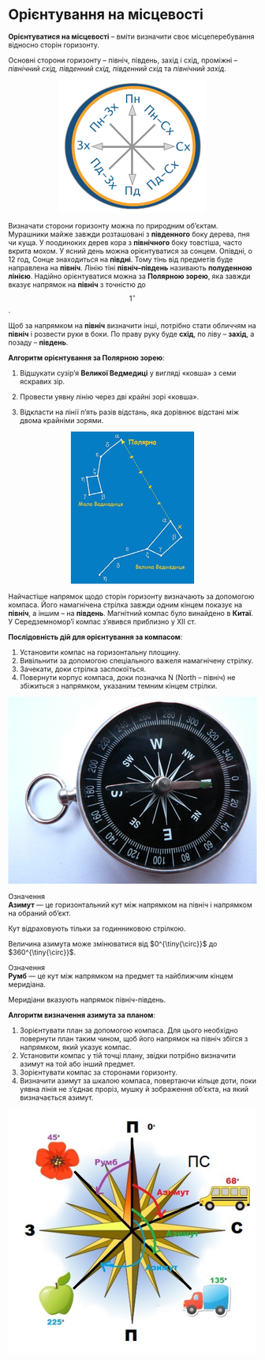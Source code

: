 Орієнтування на місцевості
==========================

**Орієнтуватися на місцевості** – вміти визначити своє місцеперебування
відносно сторін горизонту.

Основні сторони горизонту – <span class="p1">північ, південь, захід і схід</span>, проміжні – *північний схід, південний схід, південний схід* та *північний захід*.

<div align="center">
<img src="compas.png" width="300"/>
</div>

Визначати сторони горизонту можна по природним об’єктам. Мурашники
майже завжди розташовані з **південного** боку дерева, пня чи куща. У
поодиноких дерев кора з **північного** боку товстіша, часто вкрита
мохом. У ясний день можна орієнтуватися за cонцем.
Опівдні, о 12 год, Сонце знаходиться на **півдні**. Тому тінь від предметів буде направлена на **північ**. Лінію тіні **північ–південь** називають **полуденною лінією**. Надійно орієнтуватися можна за **Полярною зорею**, яка завжди вказує напрямок на **північ** з точністю до $$1^{\circ}$$. 


Щоб за напрямком на **північ** визначити інші, потрібно
стати обличчям на **північ** і розвести руки в боки. По праву руку буде
**схід**, по ліву – **захід**, а позаду – **південь**.

**Алгоритм орієнтування за Полярною зорею**:

1.  Bідшукати сузір’я **Великої Ведмедиці** у вигляді «ковша» з семи яскравих зір.

2.  Провести уявну лінію через дві крайні зорі «ковша».

3.  Bідкласти на лінії п’ять разів відстань, яка дорівнює відстані між двома крайніми зорями.

<div align="center">
<img src="pic2-2.jpg" width="250"/>
</div>

Найчастіше напрямок щодо сторін горизонту визначають за допомогою
компаса. Його намагнічена стрілка завжди одним кінцем показує на
**північ**, а іншим – на **південь**. Магнітний компас було винайдено в
**Китаї**. У Середземномор’ї компас з’явився приблизно у ХII ст.

**Послідовність дій для орієнтування за компасом**:

1.  Установити компас на горизонтальну площину.
2.  Вивільнити за допомогою спеціального важеля
    намагнічену стрілку.
3.  Зачекати, доки стрілка заспокоїться.
4.  Повернути корпус компаса, доки позначка N (North – північ) не збіжиться з напрямком, указаним темним кінцем стрілки.

![image](pic3-2.jpg)

<div class="eoz-wrap">
<span class="eoz">Означення</span>
<div class="eoz-text">
<b>Азимут</b> — це горизонтальний кут мiж напрямком на пiвнiч i напрямком на обраний об’єкт.
</div>
</div>

Кут відраховують тільки за годинниковою стрілкою.

Величина азимута може змінюватися від $0^{\tiny{\circ}}$ до
$360^{\tiny{\circ}}$.

<div class="eoz-wrap">
<span class="eoz">Означення</span>
<div class="eoz-text">
<b>Румб</b> — це кут мiж напрямком на предмет та найближчим кiнцем меридiана.
</div>
</div>

Меридіани вказують напрямок північ-південь.

**Алгоритм визначення азимута за планом**:

1.  Зорієнтувати план за допомогою компаса. Для цього необхідно повернути план таким чином, щоб його напрямок на північ збігся з напрямком, який указує компас.
2.  Установити компас у тій точці плану, звідки потрібно визначити азимут на той або інший предмет.
3.  Зорієнтувати компас за сторонами горизонту.
4.  Визначити азимут за шкалою компаса, повертаючи кільце доти, поки уявна лінія не з’єднає проріз, мушку й зображення об’єкта, на який визначається азимут.

![image](pic4-2.jpg)

